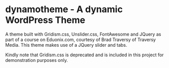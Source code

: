 # dynamotheme - A dynamic WordPress Theme

A theme built with Gridism.css, Unslider.css, FontAwesome and JQuery as part of a course on Eduonix.com, courtesy of Brad Traversy of Traversy Media. This theme makes use of a JQuery slider and tabs.

Kindly note that Gridism.css is deprecated and is included in this project for demonstration purposes only.
